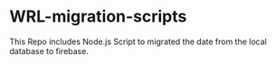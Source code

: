 # WRL-migration-scripts
This Repo includes Node.js Script to migrated the date from the local database to firebase. 
